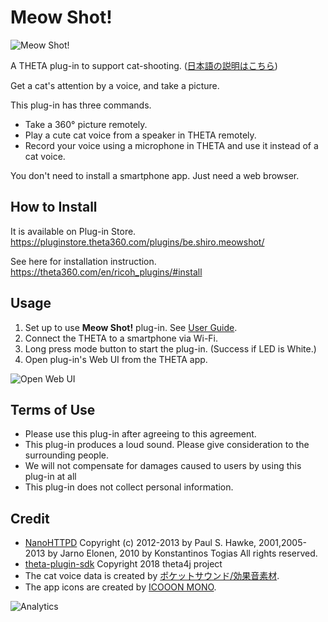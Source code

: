 # Meow Shot!

![Meow Shot!](images/title.png)

A THETA plug-in to support cat-shooting. ([日本語の説明はこちら](README.ja.md))

Get a cat's attention by a voice, and take a picture.

This plug-in has three commands.

* Take a 360&deg; picture remotely.
* Play a cute cat voice from a speaker in THETA remotely.
* Record your voice using a microphone in THETA and use it instead of a cat voice.

You don't need to install a smartphone app. Just need a web browser.

## How to Install

It is available on Plug-in Store.
https://pluginstore.theta360.com/plugins/be.shiro.meowshot/

See here for installation instruction.
https://theta360.com/en/ricoh_plugins/#install

## Usage

1. Set up to use **Meow Shot!** plug-in. See [User Guide](https://support.theta360.com/en/manual/v/content/plugin/plugin_02.html).
2. Connect the THETA to a smartphone via Wi-Fi.
3. Long press mode button to start the plug-in. (Success if LED is White.)
4. Open plug-in's Web UI from the THETA app.

![Open Web UI](images/open_web_ui.png)

## Terms of Use

* Please use this plug-in after agreeing to this agreement.
* This plug-in produces a loud sound. Please give consideration to the surrounding people.
* We will not compensate for damages caused to users by using this plug-in at all
* This plug-in does not collect personal information.

## Credit

* [NanoHTTPD](https://github.com/NanoHttpd/nanohttpd) Copyright (c) 2012-2013 by Paul S. Hawke, 2001,2005-2013 by Jarno Elonen, 2010 by Konstantinos Togias All rights reserved.
* [theta-plugin-sdk](https://github.com/theta4j/theta-plugin-sdk) Copyright 2018 theta4j project
* The cat voice data is created by [ポケットサウンド/効果音素材](https://pocket-se.info/archives/81/).
* The app icons are created by [ICOOON MONO](http://icooon-mono.com/).

![Analytics](https://ga-beacon.appspot.com/UA-73311422-5/meowshot)

